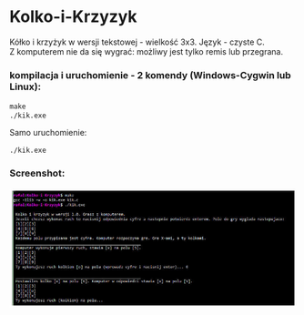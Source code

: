 # Kolko-i-Krzyzyk
Kółko i krzyżyk w wersji tekstowej - wielkość 3x3. Język - czyste C.  
Z komputerem nie da się wygrać: możliwy jest tylko remis lub przegrana.

### kompilacja i uruchomienie - 2 komendy (Windows-Cygwin lub Linux):

	make
	./kik.exe

Samo uruchomienie:

	./kik.exe

### Screenshot:

![kik.exe](https://raw.githubusercontent.com/collector1871/Kolko-i-Krzyzyk/master/kik-fota.jpg)